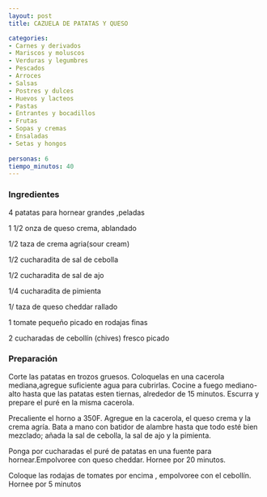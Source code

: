 ```yaml
---
layout: post
title: CAZUELA DE PATATAS Y QUESO

categories:
- Carnes y derivados
- Mariscos y moluscos
- Verduras y legumbres
- Pescados
- Arroces
- Salsas
- Postres y dulces
- Huevos y lacteos
- Pastas
- Entrantes y bocadillos
- Frutas
- Sopas y cremas
- Ensaladas
- Setas y hongos
 
personas: 6 
tiempo_minutos: 40 
---
```

<h3>Ingredientes</h3>
4 patatas para hornear grandes ,peladas

1 1/2 onza de queso crema, ablandado

1/2 taza de crema agria(sour cream)

1/2 cucharadita de sal de cebolla

1/2 cucharadita de sal de ajo

1/4 cucharadita de pimienta

1/ taza de queso cheddar rallado

1 tomate pequeño picado en rodajas finas

2 cucharadas de cebollín (chives) fresco picado

<h3>Preparación</h3>
Corte las patatas en trozos gruesos. Coloquelas en una cacerola mediana,agregue suficiente agua para cubrirlas. Cocine a fuego mediano-alto hasta que las patatas esten tiernas, alrededor de 15 minutos. Escurra y prepare el puré en la misma cacerola.

Precaliente el horno a 350F. Agregue en la cacerola, el queso crema y la crema agría. Bata a mano con batidor de alambre hasta que todo esté bien mezclado; añada la sal de cebolla, la sal de ajo y la pimienta.

Ponga por cucharadas el puré de patatas en una fuente para hornear.Empolvoree con queso cheddar. Hornee por 20 minutos.

Coloque las rodajas de tomates por encima , empolvoree con el cebollín. Hornee por 5 minutos

